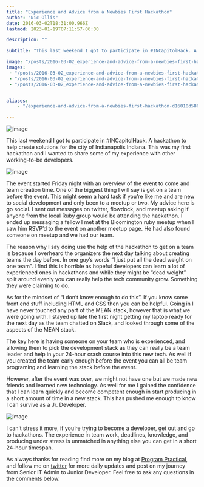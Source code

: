 ```yaml
---
title: "Experience and Advice from a Newbies First Hackathon"
author: "Nic Ollis"
date: 2016-03-02T18:31:00.966Z
lastmod: 2023-01-19T07:11:57-06:00

description: ""

subtitle: "This last weekend I got to participate in #INCapitolHack. A hackathon to help create solutions for the city of Indianapolis Indiana. This…"

image: "/posts/2016-03-02_experience-and-advice-from-a-newbies-first-hackathon/images/1.jpeg" 
images:
 - "/posts/2016-03-02_experience-and-advice-from-a-newbies-first-hackathon/images/1.jpeg"
 - "/posts/2016-03-02_experience-and-advice-from-a-newbies-first-hackathon/images/2.jpeg"
 - "/posts/2016-03-02_experience-and-advice-from-a-newbies-first-hackathon/images/3.jpeg"


aliases:
    - "/experience-and-advice-from-a-newbies-first-hackathon-d16010d586bd"

---
```


![image](/posts/2016-03-02_experience-and-advice-from-a-newbies-first-hackathon/images/1.jpeg#layoutTextWidth)


This last weekend I got to participate in #INCapitolHack. A hackathon to help create solutions for the city of Indianapolis Indiana. This was my first hackathon and I wanted to share some of my experience with other working-to-be developers.

![image](/posts/2016-03-02_experience-and-advice-from-a-newbies-first-hackathon/images/2.jpeg#layoutTextWidth)


The event started Friday night with an overview of the event to come and team creation time. One of the biggest thing I will say is get on a team before the event. This might seem a hard task if you’re like me and are new to social development and only been to a meetup or two. My advice here is go social. I sent out messages on twitter, flowdock, and meetup asking if anyone from the local Ruby group would be attending the hackathon. I ended up messaging a fellow I met at the Bloomington ruby meetup when I saw him RSVP’d to the event on another meetup page. He had also found someone on meetup and we had our team.

The reason why I say doing use the help of the hackathon to get on a team is because I overheard the organizers the next day talking about creating teams the day before. In one guy’s words “I just put all the dead weight on one team”. I find this is horrible as hopeful developers can learn a lot of experienced ones in hackathons and while they might be “dead weight” split around evenly you can really help the tech community grow. Something they were claiming to do.

As for the mindset of “I don’t know enough to do this”. If you know some front end stuff including HTML and CSS then you can be helpful. Going in I have never touched any part of the MEAN stack, however that is what we were going with. I stayed up late the first night getting my laptop ready for the next day as the team chatted on Slack, and looked through some of the aspects of the MEAN stack.

The key here is having someone on your team who is experienced, and allowing them to pick the development stack as they can really be a team leader and help in your 24-hour crash course into this new tech. As well if you created the team early enough before the event you can all be team programing and learning the stack before the event.

However, after the event was over, we might not have one but we made new friends and learned new technology. As well for me I gained the confidence that I can learn quickly and become competent enough in start producing in a short amount of time in a new stack. This has pushed me enough to know I can survive as a Jr. Developer.

![image](/posts/2016-03-02_experience-and-advice-from-a-newbies-first-hackathon/images/3.jpeg#layoutTextWidth)


I can’t stress it more, if you’re trying to become a developer, get out and go to hackathons. The experience in team work, deadlines, knowledge, and producing under stress is unmatched in anything else you can get in a short 24-hour timespan.

As always thanks for reading find more on my blog at [Program Practical](http://programpractical.com/), and follow me on [twitter](https://twitter.com/nic_ollis) for more daily updates and post on my journey from Senior IT Admin to Junior Developer. Feel free to ask any questions in the comments below.
